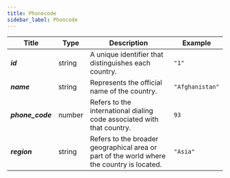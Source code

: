 ```yaml
---
title: Phonecode
sidebar_label: Phoncode
---
```


| Title    | Type    | Description                                                  | Example        |
|----------------|--------|----------------------------------------------------------|---------------|
| **_id_**       | string  | A unique identifier that distinguishes each country.      | `"1"`         |
| **_name_**     | string  | Represents the official name of the country.              | `"Afghanistan"` |
| **_phone_code_** | number  | Refers to the international dialing code associated with that country. | `93`          |
| **_region_**   | string  | Refers to the broader geographical area or part of the world where the country is located. | `"Asia"`      |
